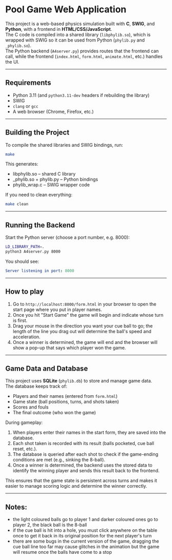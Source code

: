 # Pool Game Web Application

This project is a web-based physics simulation built with **C**, **SWIG**, and **Python**, with a frontend in **HTML/CSS/JavaScript**.  
The C code is compiled into a shared library (`libphylib.so`), which is wrapped with SWIG so it can be used from Python (`phylib.py` and `_phylib.so`).  
The Python backend (`A4server.py`) provides routes that the frontend can call, while the frontend (`index.html`, `form.html`, `animate.html`, etc.) handles the UI.

---

## Requirements
- Python 3.11 (and `python3.11-dev` headers if rebuilding the library)
- SWIG
- `clang` or `gcc`
- A web browser (Chrome, Firefox, etc.)

---

## Building the Project
To compile the shared libraries and SWIG bindings, run:

```bash
make
```
This generates:

- libphylib.so – shared C library
- _phylib.so + phylib.py – Python bindings
- phylib_wrap.c – SWIG wrapper code

If you need to clean everything:
```bash
make clean
```

---

## Running the Backend
Start the Python server (choose a port number, e.g. 8000):
```bash
LD_LIBRARY_PATH=.
python3 A4server.py 8000
```
You should see:
```yaml
Server listening in port: 8000
```

---

## How to play
1. Go to `http://localhost:8000/form.html` in your browser to open the start page where you put in player names.
2. Once you hit "Start Game" the game will begin and indicate whose turn is first.
3. Drag your mouse in the direction you want your cue ball to go; the length of the line you drag out will determine the ball's speed and acceleration.
4. Once a winner is determined, the game will end and the browser will show a pop-up that says which player won the game.

---

## Game Data and Database

This project uses **SQLite** (`phylib.db`) to store and manage game data.  
The database keeps track of:
- Players and their names (entered from `form.html`)
- Game state (ball positions, turns, and shots taken)
- Scores and fouls
- The final outcome (who won the game)

During gameplay:
1. When players enter their names in the start form, they are saved into the database.
2. Each shot taken is recorded with its result (balls pocketed, cue ball reset, etc.).
3. The database is queried after each shot to check if the game-ending conditions are met (e.g., sinking the 8-ball).
4. Once a winner is determined, the backend uses the stored data to identify the winning player and sends this result back to the frontend.

This ensures that the game state is persistent across turns and makes it easier to manage scoring logic and determine the winner correctly.

---

## Notes:

- the light coloured balls go to player 1 and darker coloured ones go to player 2, the black ball is the 8-ball
- if the cue ball is hit into a hole, you must click anywhere on the table once to get it back in its original position for the next player's turn
- there are some bugs in the current version of the game, dragging the cue ball line too far may cause glitches in the animation but the game will resume once the balls have come to a stop

